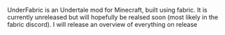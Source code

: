 UnderFabric is an Undertale mod for Minecraft, built using fabric.
It is currently unreleased but will hopefully be realsed soon (most likely in the fabric discord).
I will release an overview of everything on release